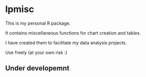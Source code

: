# lpmisc

This is my personal R package.

It contains miscellaneous functions for chart creation and tables.

I have created them to facilitate my data analysis projects.

Use freely (at your own risk :)

## Under developemnt ##
